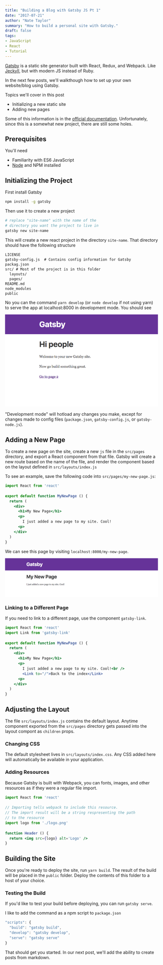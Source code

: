 ```yaml
---
title: "Building a Blog with Gatsby JS Pt 1"
date: "2017-07-21"
author: "Nate Taylor"
summary: "How to build a personal site with Gatsby."
draft: false
tags:
- JavaScript
- React
- Tutorial
---
```


[Gatsby](https://www.gatsbyjs.org/) is a static site generator built with React, Redux, and Webpack.
Like [Jeckyll](https://jekyllrb.com/), but with modern JS instead of Ruby.

In the next few posts, we'll walkthough how to set up your own website/blog using Gatsby.

Topics we'll cover in this post
- Initializing a new static site
- Adding new pages

Some of this information is in the [official documentation](https://www.gatsbyjs.org/docs/).
Unfortunately, since this is a somewhat new project, there are still some holes.

## Prerequisites

You'll need
- Familiarity with ES6 JavaScript
- [Node](https://nodejs.org/en/) and NPM installed

## Initializing the Project

First install Gatsby

```bash
npm install -g gatsby

```

Then use it to create a new project

```bash
# replace "site-name" with the name of the
# directory you want the project to live in
gatsby new site-name
```

This will create a new react project in the directory `site-name`. That directory should
have the following structure

```
LICENSE
gatsby-config.js  # Contains config information for Gatsby
packag.json
src/ # Most of the project is in this folder
  layouts/
  pages/
README.md
node_modules
public
```

No you can the command `yarn develop` (or `node develop` if not using yarn) to serve the app at localhost:8000 in
development mode. You should see

![Default gatsby index page](./gatsby-index.png)

"Development mode" will hotload any changes you make,
except for changes made to config files (`package.json`, `gatsby-config.js`, or `gatsby-node.js`).

## Adding a New Page

To create a new page on the site, create a new `js` file in the `src/pages` directory,
and export a React component from that file. Gatsby will create a new route based on the name of the file, and render the component based on the layout defined in `src/layouts/index.js`

To see an example, save the following code into `src/pages/my-new-page.js`:

```jsx
import React from 'react'

export default function MyNewPage () {
  return (
    <div>
      <h1>My New Page</h1>
      <p>
        I just added a new page to my site. Cool!
      <p>
    </div>
  )
}
```

We can see this page by visiting `localhost:8000/my-new-page`.

![New page](./new-page.png)

### Linking to a Different Page

If you need to link to a different page, use the component `gatsby-link`.

```jsx
import React from 'react'
import Link from 'gatsby-link'

export default function MyNewPage () {
  return (
    <div>
      <h1>My New Page</h1>
      <p>
        I just added a new page to my site. Cool!<br />
        <Link to="/">Back to the index</Link>
      <p>
    </div>
  )
}
```

## Adjusting the Layout

The file `src/layouts/index.js` contains the default layout. Anytime component exported from the `src/pages` directory gets passed into the layout compont as `children` props.

### Changing CSS

The default stylesheet lives in `src/layouts/index.css`. Any CSS added here will automatically be available in your application.

### Adding Resources

Because Gatsby is built with Webpack, you can fonts, images, and other resources as if they were a regular file import.

```jsx
import React from 'react'

// Importing tells webpack to include this resource.
// The import result will be a string respresenting the path
// to the resource
import logo from './logo.png'

function Header () {
  return <img src={logo} alt='Logo' />
}
```

## Building the Site

Once you're ready to deploy the site, run `yarn build`. The result of the build will be
placed in the `public` folder. Deploy the contents of this folder to a host of your
choice.

### Testing the Build

If you'd like to test your build before deploying, you can run `gatsby serve`.

I like to add the command as a npm script to `package.json`

```js
"scripts": {
  "build": "gatsby build",
  "develop": "gatsby develop",
  "serve": "gatsby serve"
}
```

That should get you started. In our next post, we'll add the ability to create posts from markdown.
